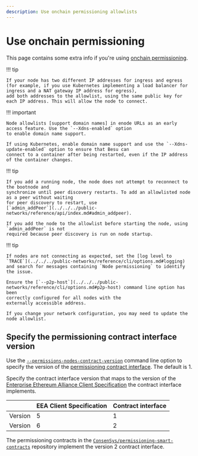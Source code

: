 ```yaml
---
description: Use onchain permissioning allowlists
---
```


# Use onchain permissioning

This page contains some extra info if you're using [onchain permissioning](../../concepts/permissioning/onchain.md).


!!! tip

    If your node has two different IP addresses for ingress and egress
    (for example, if you use Kubernetes implementing a load balancer for ingress and a NAT gateway IP address for egress),
    add both addresses to the allowlist, using the same public key for each IP address. This will allow the node to connect.

!!! important

    Node allowlists [support domain names] in enode URLs as an early access feature. Use the `--Xdns-enabled` option
    to enable domain name support.

    If using Kubernetes, enable domain name support and use the `--Xdns-update-enabled` option to ensure that Besu can
    connect to a container after being restarted, even if the IP address of the container changes.

!!! tip

    If you add a running node, the node does not attempt to reconnect to the bootnode and
    synchronize until peer discovery restarts. To add an allowlisted node as a peer without waiting
    for peer discovery to restart, use
    [`admin_addPeer`](../../../public-networks/reference/api/index.md#admin_addpeer).

    If you add the node to the allowlist before starting the node, using `admin_addPeer` is not
    required because peer discovery is run on node startup.

!!! tip

    If nodes are not connecting as expected, set the [log level to `TRACE`](../../../public-networks/reference/cli/options.md#logging)
    and search for messages containing `Node permissioning` to identify the issue.

    Ensure the [`--p2p-host`](../../../public-networks/reference/cli/options.md#p2p-host) command line option has been
    correctly configured for all nodes with the
    externally accessible address.

    If you change your network configuration, you may need to update the node allowlist.

## Specify the permissioning contract interface version

Use the [`--permissions-nodes-contract-version`](../../reference/cli/options.md#permissions-nodes-contract-version)
command line option to specify the version of the [permissioning contract interface](../../concepts/permissioning/onchain.md#permissioning-contracts).
The default is 1.

Specify the contract interface version that maps to the version of the [Enterprise Ethereum Alliance Client Specification](https://entethalliance.org/technical-specifications/)
the contract interface implements.

|         | EEA Client Specification | Contract interface |
|:--------|:-------------------------|:-------------------|
| Version | 5                        | 1                  |
| Version | 6                        | 2                  |

The permissioning contracts in the [`ConsenSys/permissioning-smart-contracts`](https://github.com/ConsenSys/permissioning-smart-contracts)
repository implement the version 2 contract interface.

[support domain names]: ../../../public-networks/concepts/node-keys.md#domain-name-support
[projects release page]: https://github.com/ConsenSys/permissioning-smart-contracts/releases/latest
[onchain permissioning tutorial]: ../../tutorials/permissioning/onchain.md
